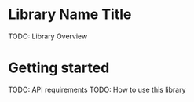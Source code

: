 # Library Name Title

TODO: Library Overview


# Getting started

TODO: API requirements
TODO: How to use this library

